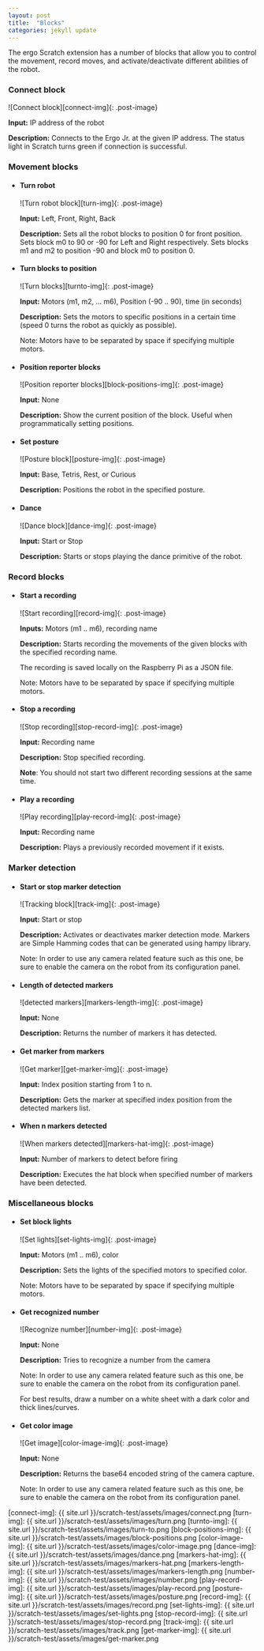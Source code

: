 ```yaml
---
layout: post
title:  "Blocks"
categories: jekyll update
---
```


The ergo Scratch extension has a number of blocks that allow you to control the movement, record moves, and activate/deactivate different abilities of the robot.

<h3>
  Connect block
</h3>

![Connect block][connect-img]{: .post-image}

**Input:** IP address of the robot

**Description:** Connects to the Ergo Jr. at the given IP address. The status light in Scratch turns green if connection is successful.

<h3>
  Movement blocks
</h3>


* <h4>
    Turn robot
  </h4>

  ![Turn robot block][turn-img]{: .post-image}

  **Input:** Left, Front, Right, Back

  **Description:** Sets all the robot blocks to position 0 for front position. Sets block m0 to 90 or -90 for Left and Right respectively. Sets blocks m1 and m2 to position -90 and block m0 to position 0.

* <h4>
    Turn blocks to position
  </h4>

  ![Turn blocks][turnto-img]{: .post-image}

  **Input:** Motors (m1, m2, ... m6), Position (-90 .. 90), time (in seconds)

  **Description:** Sets the motors to specific positions in a certain time (speed 0 turns the robot as quickly as possible).

  Note: Motors have to be separated by space if specifying multiple motors.

* <h4>
    Position reporter blocks
  </h4>

  ![Position reporter blocks][block-positions-img]{: .post-image}

  **Input:** None

  **Description:** Show the current position of the block. Useful when programmatically setting positions.


* <h4>
    Set posture
  </h4>

  ![Posture block][posture-img]{: .post-image}

  **Input:** Base, Tetris, Rest, or Curious

  **Description:** Positions the robot in the specified posture.

* <h4>
    Dance
  </h4>

  ![Dance block][dance-img]{: .post-image}

  **Input:** Start or Stop

  **Description:** Starts or stops playing the dance primitive of the robot.


<h3>
  Record blocks
</h3>

* <h4>
    Start a recording
  </h4>

  ![Start recording][record-img]{: .post-image}

  **Inputs:** Motors (m1 .. m6), recording name

  **Description:** Starts recording the movements of the given blocks with the specified recording name.

  The recording is saved locally on the Raspberry Pi as a JSON file.

  Note: Motors have to be separated by space if specifying multiple motors.

* <h4>
    Stop a recording
  </h4>

  ![Stop recording][stop-record-img]{: .post-image}

  **Input:** Recording name

  **Description:** Stop specified recording.

  **Note**: You should not start two different recording sessions at the same time.

* <h4>
    Play a recording
  </h4>

  ![Play recording][play-record-img]{: .post-image}

  **Input:** Recording name

  **Description:** Plays a previously recorded movement if it exists.

<h3>
  Marker detection
</h3>

* <h4>
    Start or stop marker detection
  </h4>

  ![Tracking block][track-img]{: .post-image}

  **Input:** Start or stop

  **Description:** Activates or deactivates marker detection mode. Markers are Simple Hamming codes that can be generated using hampy library.

  Note: In order to use any camera related feature such as this one, be sure to enable the camera on the robot from its configuration panel.

* <h4>
    Length of detected markers
  </h4>

  ![detected markers][markers-length-img]{: .post-image}

  **Input:** None

  **Description:** Returns the number of markers it has detected.

* <h4>
    Get marker from markers
  </h4>

  ![Get marker][get-marker-img]{: .post-image}

  **Input:** Index position starting from 1 to n.

  **Description:** Gets the marker at specified index position from the detected markers list.

* <h4>
    When n markers detected
  </h4>

  ![When markers detected][markers-hat-img]{: .post-image}

  **Input:** Number of markers to detect before firing

  **Description:** Executes the hat block when specified number of markers have been detected.

<h3>
  Miscellaneous blocks
</h3>

* <h4>
    Set block lights
  </h4>

  ![Set lights][set-lights-img]{: .post-image}

  **Input:** Motors (m1 .. m6), color

  **Description:** Sets the lights of the specified motors to specified color.

  Note: Motors have to be separated by space if specifying multiple motors.

* <h4>
    Get recognized number
  </h4>

  ![Recognize number][number-img]{: .post-image}

  **Input:** None

  **Description:** Tries to recognize a number from the camera

  Note: In order to use any camera related feature such as this one, be sure to enable the camera on the robot from its configuration panel.

  For best results, draw a number on a white sheet with a dark color and thick lines/curves.

* <h4>
    Get color image
  </h4>

  ![Get image][color-image-img]{: .post-image}

  **Input:** None

  **Description:** Returns the base64 encoded string of the camera capture.

  Note: In order to use any camera related feature such as this one, be sure to enable the camera on the robot from its configuration panel.

[connect-img]: {{ site.url }}/scratch-test/assets/images/connect.png
[turn-img]: {{ site.url }}/scratch-test/assets/images/turn.png
[turnto-img]: {{ site.url }}/scratch-test/assets/images/turn-to.png
[block-positions-img]: {{ site.url }}/scratch-test/assets/images/block-positions.png
[color-image-img]: {{ site.url }}/scratch-test/assets/images/color-image.png
[dance-img]: {{ site.url }}/scratch-test/assets/images/dance.png
[markers-hat-img]: {{ site.url }}/scratch-test/assets/images/markers-hat.png
[markers-length-img]: {{ site.url }}/scratch-test/assets/images/markers-length.png
[number-img]: {{ site.url }}/scratch-test/assets/images/number.png
[play-record-img]: {{ site.url }}/scratch-test/assets/images/play-record.png
[posture-img]: {{ site.url }}/scratch-test/assets/images/posture.png
[record-img]: {{ site.url }}/scratch-test/assets/images/record.png
[set-lights-img]: {{ site.url }}/scratch-test/assets/images/set-lights.png
[stop-record-img]: {{ site.url }}/scratch-test/assets/images/stop-record.png
[track-img]: {{ site.url }}/scratch-test/assets/images/track.png
[get-marker-img]: {{ site.url }}/scratch-test/assets/images/get-marker.png

<style type="text/css">
    .post-image{
        height: 48px;
    }
</style>
